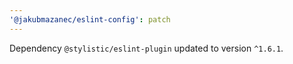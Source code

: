 ```yaml
---
'@jakubmazanec/eslint-config': patch
---
```

Dependency `@stylistic/eslint-plugin` updated to version `^1.6.1`.
